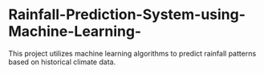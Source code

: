 # Rainfall-Prediction-System-using-Machine-Learning-
This project utilizes machine learning algorithms to predict rainfall patterns based on historical climate data. 
